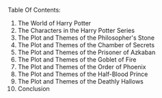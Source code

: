 Table Of Contents:

1. The World of Harry Potter
2. The Characters in the Harry Potter Series
3. The Plot and Themes of the Philosopher's Stone
4. The Plot and Themes of the Chamber of Secrets
5. The Plot and Themes of the Prisoner of Azkaban
6. The Plot and Themes of the Goblet of Fire
7. The Plot and Themes of the Order of Phoenix
8. The Plot and Themes of the Half-Blood Prince
9. The Plot and Themes of the Deathly Hallows
10. Conclusion